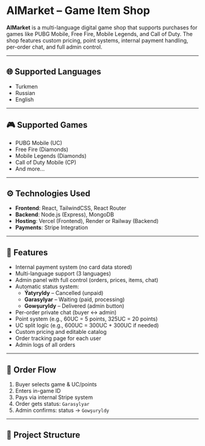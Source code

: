 # AlMarket – Game Item Shop

**AlMarket** is a multi-language digital game shop that supports purchases for games like PUBG Mobile, Free Fire, Mobile Legends, and Call of Duty. The shop features custom pricing, point systems, internal payment handling, per-order chat, and full admin control.

---

## 🌐 Supported Languages

- Turkmen
- Russian
- English

---

## 🎮 Supported Games

- PUBG Mobile (UC)
- Free Fire (Diamonds)
- Mobile Legends (Diamonds)
- Call of Duty Mobile (CP)
- And more...

---

## ⚙️ Technologies Used

- **Frontend**: React, TailwindCSS, React Router
- **Backend**: Node.js (Express), MongoDB
- **Hosting**: Vercel (Frontend), Render or Railway (Backend)
- **Payments**: Stripe Integration

---

## 🚀 Features

- Internal payment system (no card data stored)
- Multi-language support (3 languages)
- Admin panel with full control (orders, prices, items, chat)
- Automatic status system:
  - **Ýatyryldy** – Cancelled (unpaid)
  - **Garasylyar** – Waiting (paid, processing)
  - **Gowşuryldy** – Delivered (admin button)
- Per-order private chat (buyer ↔ admin)
- Point system (e.g., 60UC = 5 points, 325UC = 20 points)
- UC split logic (e.g., 600UC = 300UC + 300UC if needed)
- Custom pricing and editable catalog
- Order tracking page for each user
- Admin logs of all orders

---

## 🧾 Order Flow

1. Buyer selects game & UC/points
2. Enters in-game ID
3. Pays via internal Stripe system
4. Order gets status: `Garasylyar`
5. Admin confirms: status → `Gowşuryldy`

---

## 📁 Project Structure

